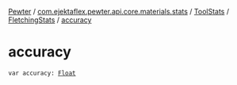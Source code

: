 [Pewter](../../../index.md) / [com.ejektaflex.pewter.api.core.materials.stats](../../index.md) / [ToolStats](../index.md) / [FletchingStats](index.md) / [accuracy](./accuracy.md)

# accuracy

`var accuracy: `[`Float`](https://kotlinlang.org/api/latest/jvm/stdlib/kotlin/-float/index.html)
